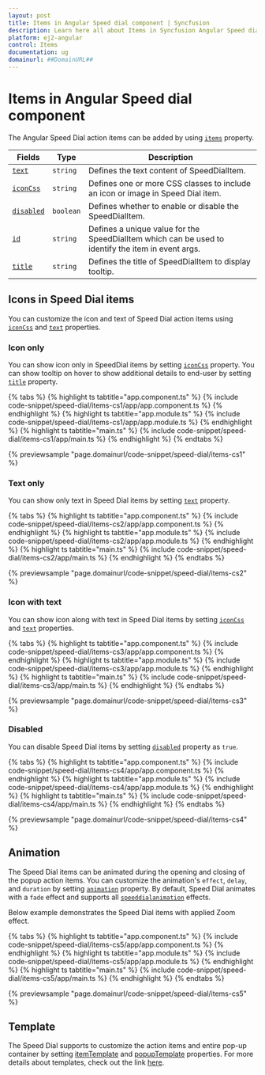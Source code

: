 ```yaml
---
layout: post
title: Items in Angular Speed dial component | Syncfusion
description: Learn here all about Items in Syncfusion Angular Speed dial component of Syncfusion Essential JS 2 and more.
platform: ej2-angular
control: Items 
documentation: ug
domainurl: ##DomainURL##
---
```


# Items in Angular Speed dial component

The Angular Speed Dial action items can be added by using [`items`](https://ej2.syncfusion.com/angular/documentation/api/speed-dial#items) property.

| Fields | Type | Description |
|------|------|-------------|
| [`text`](https://ej2.syncfusion.com/angular/documentation/api/speed-dial/speedDialItemModel/#text) | `string` | Defines the text content of SpeedDialItem. |
| [`iconCss`](https://ej2.syncfusion.com/angular/documentation/api/speed-dial/speedDialItemModel/#iconcss) | `string` | Defines one or more CSS classes to include an icon or image in Speed Dial item. |
| [`disabled`](https://ej2.syncfusion.com/angular/documentation/api/speed-dial/speedDialItemModel/#disabled) | `boolean` | Defines whether to enable or disable the SpeedDialItem. |
| [`id`](https://ej2.syncfusion.com/angular/documentation/api/speed-dial/speedDialItemModel/#id) | `string` | Defines a unique value for the SpeedDialItem which can be used to identify the item in event args. |
| [`title`](https://ej2.syncfusion.com/angular/documentation/api/speed-dial/speedDialItemModel/#title) | `string` | Defines the title of SpeedDialItem to display tooltip. |

## Icons in Speed Dial items

You can customize the icon and text of Speed Dial action items using [`iconCss`](https://ej2.syncfusion.com/angular/documentation/api/speed-dial/speedDialItemModel/#iconcss) and [`text`](https://ej2.syncfusion.com/angular/documentation/api/speed-dial/speedDialItemModel/#text) properties.

### Icon only

You can show icon only in SpeedDial items by setting [`iconCss`](https://ej2.syncfusion.com/angular/documentation/api/speed-dial/speedDialItemModel/#iconcss) property. You can show tooltip on hover to show additional details to end-user by setting [`title`](https://ej2.syncfusion.com/angular/documentation/api/speed-dial/speedDialItemModel/#title) property.

{% tabs %}
{% highlight ts tabtitle="app.component.ts" %}
{% include code-snippet/speed-dial/items-cs1/app/app.component.ts %}
{% endhighlight %}
{% highlight ts tabtitle="app.module.ts" %}
{% include code-snippet/speed-dial/items-cs1/app/app.module.ts %}
{% endhighlight %}
{% highlight ts tabtitle="main.ts" %}
{% include code-snippet/speed-dial/items-cs1/app/main.ts %}
{% endhighlight %}
{% endtabs %}
  
{% previewsample "page.domainurl/code-snippet/speed-dial/items-cs1" %}

### Text only

You can show only text in Speed Dial items by setting [`text`](https://ej2.syncfusion.com/angular/documentation/api/speed-dial/speedDialItemModel/#text) property.

{% tabs %}
{% highlight ts tabtitle="app.component.ts" %}
{% include code-snippet/speed-dial/items-cs2/app/app.component.ts %}
{% endhighlight %}
{% highlight ts tabtitle="app.module.ts" %}
{% include code-snippet/speed-dial/items-cs2/app/app.module.ts %}
{% endhighlight %}
{% highlight ts tabtitle="main.ts" %}
{% include code-snippet/speed-dial/items-cs2/app/main.ts %}
{% endhighlight %}
{% endtabs %}
  
{% previewsample "page.domainurl/code-snippet/speed-dial/items-cs2" %}

### Icon with text

You can show icon along with text in Speed Dial items by setting [`iconCss`](https://ej2.syncfusion.com/angular/documentation/api/speed-dial/speedDialItemModel/#iconcss) and [`text`](https://ej2.syncfusion.com/angular/documentation/api/speed-dial/speedDialItemModel/#text) properties.

{% tabs %}
{% highlight ts tabtitle="app.component.ts" %}
{% include code-snippet/speed-dial/items-cs3/app/app.component.ts %}
{% endhighlight %}
{% highlight ts tabtitle="app.module.ts" %}
{% include code-snippet/speed-dial/items-cs3/app/app.module.ts %}
{% endhighlight %}
{% highlight ts tabtitle="main.ts" %}
{% include code-snippet/speed-dial/items-cs3/app/main.ts %}
{% endhighlight %}
{% endtabs %}
  
{% previewsample "page.domainurl/code-snippet/speed-dial/items-cs3" %}

### Disabled

You can disable Speed Dial items by setting [`disabled`](https://ej2.syncfusion.com/angular/documentation/api/speed-dial/speedDialItemModel/#disabled) property as `true`.

{% tabs %}
{% highlight ts tabtitle="app.component.ts" %}
{% include code-snippet/speed-dial/items-cs4/app/app.component.ts %}
{% endhighlight %}
{% highlight ts tabtitle="app.module.ts" %}
{% include code-snippet/speed-dial/items-cs4/app/app.module.ts %}
{% endhighlight %}
{% highlight ts tabtitle="main.ts" %}
{% include code-snippet/speed-dial/items-cs4/app/main.ts %}
{% endhighlight %}
{% endtabs %}
  
{% previewsample "page.domainurl/code-snippet/speed-dial/items-cs4" %}

## Animation

The Speed Dial items can be animated during the opening and closing of the popup action items. You can customize the animation's `effect`, `delay`, and `duration` by setting [`animation`](https://ej2.syncfusion.com/angular/documentation/api/speed-dial#animation) property. By default, Speed Dial animates with a `fade` effect and supports all [`speeddialanimation`](https://ej2.syncfusion.com/angular/documentation/api/speed-dial/speedDialAnimationEffect/) effects.

Below example demonstrates the Speed Dial items with applied Zoom effect.

{% tabs %}
{% highlight ts tabtitle="app.component.ts" %}
{% include code-snippet/speed-dial/items-cs5/app/app.component.ts %}
{% endhighlight %}
{% highlight ts tabtitle="app.module.ts" %}
{% include code-snippet/speed-dial/items-cs5/app/app.module.ts %}
{% endhighlight %}
{% highlight ts tabtitle="main.ts" %}
{% include code-snippet/speed-dial/items-cs5/app/main.ts %}
{% endhighlight %}
{% endtabs %}
  
{% previewsample "page.domainurl/code-snippet/speed-dial/items-cs5" %}

## Template

The Speed Dial supports to customize the action items and entire pop-up container by setting [itemTemplate](https://ej2.syncfusion.com/angular/documentation/api/speed-dial#itemtemplate) and [popupTemplate](https://ej2.syncfusion.com/angular/documentation/api/speed-dial#popuptemplate) properties. For more details about templates, check out the link [here](https://ej2.syncfusion.com/angular/documentation/speed-dial/template/).
